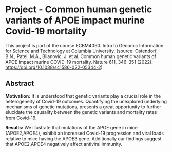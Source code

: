 # Project - Common human genetic variants of APOE impact murine Covid-19 mortality 
This project is part of the course ECBM4060: Intro to Genomic Information for Science and Technology at Columbia University. (source: Ostendorf, B.N., Patel, M.A., Bilanovic, J. et al. Common human genetic variants of APOE impact murine COVID-19 mortality. Nature 611, 346–351 (2022). https://doi.org/10.1038/s41586-022-05344-2)

## Abstract
**Motivation:** It is understood that genetic variants play a crucial role in the heterogeneity of Covid-19 outcomes. Quantifying the unexplored underlying mechanisms of genetic mutations, presents a great opportunity to further elucidate the causality between the genetic variants and mortality rates from Covid-19.


**Results:** We illustrate that mutations of the APOE gene in mice (APOE2,APOE4), exhibit an increased Covid-19 progression and viral loads relative to mice having the APOE3 gene. Additionally our findings suggest that APOE2,APOE4 negatively affect antiviral immunity.

